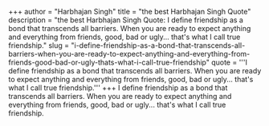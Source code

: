 +++
author = "Harbhajan Singh"
title = "the best Harbhajan Singh Quote"
description = "the best Harbhajan Singh Quote: I define friendship as a bond that transcends all barriers. When you are ready to expect anything and everything from friends, good, bad or ugly... that's what I call true friendship."
slug = "i-define-friendship-as-a-bond-that-transcends-all-barriers-when-you-are-ready-to-expect-anything-and-everything-from-friends-good-bad-or-ugly-thats-what-i-call-true-friendship"
quote = '''I define friendship as a bond that transcends all barriers. When you are ready to expect anything and everything from friends, good, bad or ugly... that's what I call true friendship.'''
+++
I define friendship as a bond that transcends all barriers. When you are ready to expect anything and everything from friends, good, bad or ugly... that's what I call true friendship.
